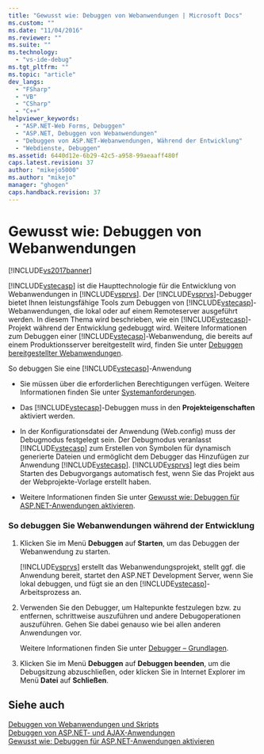 ```yaml
---
title: "Gewusst wie: Debuggen von Webanwendungen | Microsoft Docs"
ms.custom: ""
ms.date: "11/04/2016"
ms.reviewer: ""
ms.suite: ""
ms.technology: 
  - "vs-ide-debug"
ms.tgt_pltfrm: ""
ms.topic: "article"
dev_langs: 
  - "FSharp"
  - "VB"
  - "CSharp"
  - "C++"
helpviewer_keywords: 
  - "ASP.NET-Web Forms, Debuggen"
  - "ASP.NET, Debuggen von Webanwendungen"
  - "Debuggen von ASP.NET-Webanwendungen, Während der Entwicklung"
  - "Webdienste, Debuggen"
ms.assetid: 6440d12e-6b29-42c5-a958-99aeaaff480f
caps.latest.revision: 37
author: "mikejo5000"
ms.author: "mikejo"
manager: "ghogen"
caps.handback.revision: 37
---
```

# Gewusst wie: Debuggen von Webanwendungen
[!INCLUDE[vs2017banner](../code-quality/includes/vs2017banner.md)]

[!INCLUDE[vstecasp](../code-quality/includes/vstecasp_md.md)] ist die Haupttechnologie für die Entwicklung von Webanwendungen in [!INCLUDE[vsprvs](../code-quality/includes/vsprvs_md.md)].  Der [!INCLUDE[vsprvs](../code-quality/includes/vsprvs_md.md)]\-Debugger bietet Ihnen leistungsfähige Tools zum Debuggen von [!INCLUDE[vstecasp](../code-quality/includes/vstecasp_md.md)]\-Webanwendungen, die lokal oder auf einem Remoteserver ausgeführt werden.  In diesem Thema wird beschrieben, wie ein [!INCLUDE[vstecasp](../code-quality/includes/vstecasp_md.md)]\-Projekt während der Entwicklung gedebuggt wird.  Weitere Informationen zum Debuggen einer [!INCLUDE[vstecasp](../code-quality/includes/vstecasp_md.md)]\-Webanwendung, die bereits auf einem Produktionsserver bereitgestellt wird, finden Sie unter [Debuggen bereitgestellter Webanwendungen](../debugger/debugging-deployed-web-applications.md).  
  
 So debuggen Sie eine [!INCLUDE[vstecasp](../code-quality/includes/vstecasp_md.md)]\-Anwendung  
  
-   Sie müssen über die erforderlichen Berechtigungen verfügen.  Weitere Informationen finden Sie unter [Systemanforderungen](../debugger/aspnet-debugging-system-requirements.md).  
  
-   Das [!INCLUDE[vstecasp](../code-quality/includes/vstecasp_md.md)]\-Debuggen muss in den **Projekteigenschaften** aktiviert werden.  
  
-   In der Konfigurationsdatei der Anwendung \(Web.config\) muss der Debugmodus festgelegt sein.  Der Debugmodus veranlasst [!INCLUDE[vstecasp](../code-quality/includes/vstecasp_md.md)] zum Erstellen von Symbolen für dynamisch generierte Dateien und ermöglicht dem Debugger das Hinzufügen zur Anwendung [!INCLUDE[vstecasp](../code-quality/includes/vstecasp_md.md)].  [!INCLUDE[vsprvs](../code-quality/includes/vsprvs_md.md)] legt dies beim Starten des Debugvorgangs automatisch fest, wenn Sie das Projekt aus der Webprojekte\-Vorlage erstellt haben.  
  
-   Weitere Informationen finden Sie unter [Gewusst wie: Debuggen für ASP.NET\-Anwendungen aktivieren](../debugger/how-to-enable-debugging-for-aspnet-applications.md).  
  
### So debuggen Sie Webanwendungen während der Entwicklung  
  
1.  Klicken Sie im Menü **Debuggen** auf **Starten**, um das Debuggen der Webanwendung zu starten.  
  
     [!INCLUDE[vsprvs](../code-quality/includes/vsprvs_md.md)] erstellt das Webanwendungsprojekt, stellt ggf. die Anwendung bereit, startet den ASP.NET Development Server, wenn Sie lokal debuggen, und fügt sie an den [!INCLUDE[vstecasp](../code-quality/includes/vstecasp_md.md)]\-Arbeitsprozess an.  
  
2.  Verwenden Sie den Debugger, um Haltepunkte festzulegen bzw. zu entfernen, schrittweise auszuführen und andere Debugoperationen auszuführen. Gehen Sie dabei genauso wie bei allen anderen Anwendungen vor.  
  
     Weitere Informationen finden Sie unter [Debugger – Grundlagen](../debugger/debugger-basics.md).  
  
3.  Klicken Sie im Menü **Debuggen** auf **Debuggen beenden**, um die Debugsitzung abzuschließen, oder klicken Sie in Internet Explorer im Menü **Datei** auf **Schließen**.  
  
## Siehe auch  
 [Debuggen von Webanwendungen und Skripts](../debugger/debugging-web-applications-and-script.md)   
 [Debuggen von ASP.NET\- und AJAX\-Anwendungen](../debugger/debugging-aspnet-and-ajax-applications.md)   
 [Gewusst wie: Debuggen für ASP.NET\-Anwendungen aktivieren](../debugger/how-to-enable-debugging-for-aspnet-applications.md)